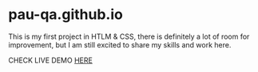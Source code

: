# pau-qa.github.io
This is my first project in HTLM & CSS, there is definitely a lot of room for improvement, but I am still excited to share my skills and work here.

CHECK LIVE DEMO [HERE]([url](https://pau-qa.github.io/)) 
